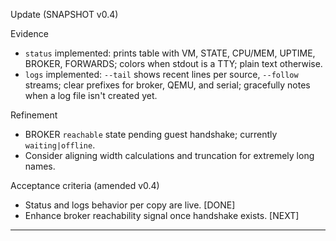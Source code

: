Update (SNAPSHOT v0.4)

Evidence
- `status` implemented: prints table with VM, STATE, CPU/MEM, UPTIME, BROKER, FORWARDS; colors when stdout is a TTY; plain text otherwise.
- `logs` implemented: `--tail` shows recent lines per source, `--follow` streams; clear prefixes for broker, QEMU, and serial; gracefully notes when a log file isn't created yet.

Refinement
- BROKER `reachable` state pending guest handshake; currently `waiting|offline`.
- Consider aligning width calculations and truncation for extremely long names.

Acceptance criteria (amended v0.4)
- Status and logs behavior per copy are live. [DONE]
- Enhance broker reachability signal once handshake exists. [NEXT]


---

